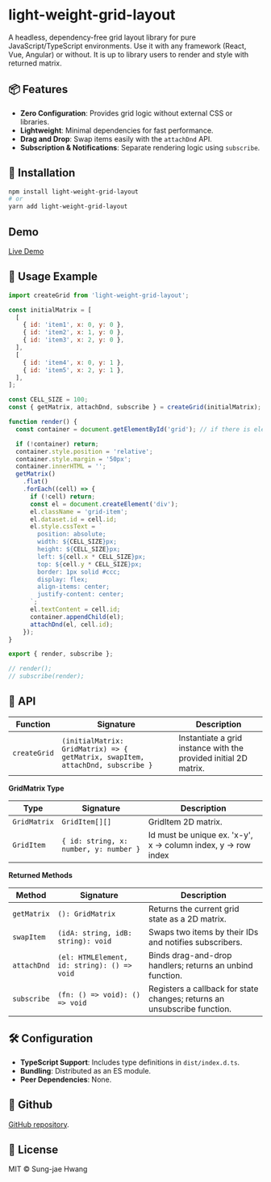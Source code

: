 # light-weight-grid-layout

A headless, dependency-free grid layout library for pure JavaScript/TypeScript environments. Use it with any framework (React, Vue, Angular) or without.
It is up to library users to render and style with returned matrix.

## 📦 Features

- **Zero Configuration**: Provides grid logic without external CSS or libraries.
- **Lightweight**: Minimal dependencies for fast performance.
- **Drag and Drop**: Swap items easily with the `attachDnd` API.
- **Subscription & Notifications**: Separate rendering logic using `subscribe`.

## 🚀 Installation

```bash
npm install light-weight-grid-layout
# or
yarn add light-weight-grid-layout
```

## Demo

[Live Demo](https://cheery-fenglisu-d78c7a.netlify.app)

## 🔧 Usage Example

```js
import createGrid from 'light-weight-grid-layout';

const initialMatrix = [
  [
    { id: 'item1', x: 0, y: 0 },
    { id: 'item2', x: 1, y: 0 },
    { id: 'item3', x: 2, y: 0 },
  ],
  [
    { id: 'item4', x: 0, y: 1 },
    { id: 'item5', x: 2, y: 1 },
  ],
];

const CELL_SIZE = 100;
const { getMatrix, attachDnd, subscribe } = createGrid(initialMatrix);

function render() {
  const container = document.getElementById('grid'); // if there is element with id='grid'

  if (!container) return;
  container.style.position = 'relative';
  container.style.margin = '50px';
  container.innerHTML = '';
  getMatrix()
    .flat()
    .forEach((cell) => {
      if (!cell) return;
      const el = document.createElement('div');
      el.className = 'grid-item';
      el.dataset.id = cell.id;
      el.style.cssText = `
        position: absolute;
        width: ${CELL_SIZE}px;
        height: ${CELL_SIZE}px;
        left: ${cell.x * CELL_SIZE}px;
        top: ${cell.y * CELL_SIZE}px;
        border: 1px solid #ccc;
        display: flex;
        align-items: center;
        justify-content: center;
      `;
      el.textContent = cell.id;
      container.appendChild(el);
      attachDnd(el, cell.id);
    });
}

export { render, subscribe };

// render();
// subscribe(render);
```

## 📝 API

| Function     | Signature                                                                      | Description                                                      |
| ------------ | ------------------------------------------------------------------------------ | ---------------------------------------------------------------- |
| `createGrid` | `(initialMatrix: GridMatrix) => { getMatrix, swapItem, attachDnd, subscribe }` | Instantiate a grid instance with the provided initial 2D matrix. |

**GridMatrix Type**

| Type         | Signature                              | Description                                                    |
| ------------ | -------------------------------------- | -------------------------------------------------------------- |
| `GridMatrix` | `GridItem[][]`                         | GridItem 2D matrix.                                            |
| `GridItem`   | `{ id: string, x: number, y: number }` | Id must be unique ex. 'x-y', x -> column index, y -> row index |

**Returned Methods**

| Method      | Signature                                   | Description                                                              |
| ----------- | ------------------------------------------- | ------------------------------------------------------------------------ |
| `getMatrix` | `(): GridMatrix`                            | Returns the current grid state as a 2D matrix.                           |
| `swapItem`  | `(idA: string, idB: string): void`          | Swaps two items by their IDs and notifies subscribers.                   |
| `attachDnd` | `(el: HTMLElement, id: string): () => void` | Binds drag-and-drop handlers; returns an unbind function.                |
| `subscribe` | `(fn: () => void): () => void`              | Registers a callback for state changes; returns an unsubscribe function. |

## 🛠️ Configuration

- **TypeScript Support**: Includes type definitions in `dist/index.d.ts`.
- **Bundling**: Distributed as an ES module.
- **Peer Dependencies**: None.

## 📖 Github

[GitHub repository](https://github.com/liketiger/lightweight-grid-layout).

## 📄 License

MIT © Sung-jae Hwang
